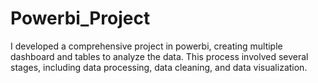 # Powerbi_Project
I developed a comprehensive project in powerbi, creating multiple dashboard and tables to analyze the data. This process involved several stages, including data processing, data cleaning, and data visualization.
